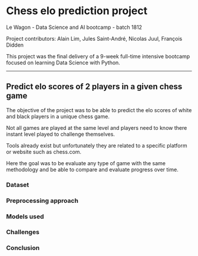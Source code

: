 # Chess elo prediction project

Le Wagon - Data Science and AI bootcamp - batch 1812

Project contributors: Alain Lim, Jules Saint-André, Nicolas Juul, François Didden

This project was the final delivery of a 9-week full-time intensive bootcamp focused on learning Data Science with Python.

-----------------

## Predict elo scores of 2 players in a given chess game

The objective of the project was to be able to predict the elo scores of white and black players in a unique chess game.

Not all games are played at the same level and players need to know there instant level played to challenge themselves. 

Tools already exist but unfortunately they are related to a specific platform or website such as chess.com.

Here the goal was to be evaluate any type of game with the same methodology and be able to compare and evaluate progress over time.

### Dataset

### Preprocessing approach

### Models used

### Challenges

### Conclusion




